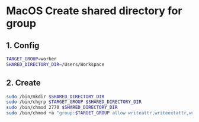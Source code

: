 # MacOS Create shared directory for group

## 1. Config

```bash
TARGET_GROUP=worker
SHARED_DIRECTORY_DIR=/Users/Workspace
```

## 2. Create

```bash
sudo /bin/mkdir $SHARED_DIRECTORY_DIR
sudo /bin/chgrp $TARGET_GROUP $SHARED_DIRECTORY_DIR
sudo /bin/chmod 2770 $SHARED_DIRECTORY_DIR
sudo /bin/chmod +a "group:$TARGET_GROUP allow writeattr,writeextattr,writesecurity,delete,add_file,add_subdirectory,delete_child,file_inherit,directory_inherit" $SHARED_DIRECTORY_DIR
```
